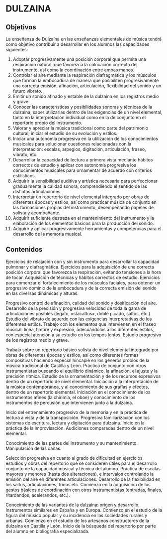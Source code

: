 # **DULZAINA**

## **Objetivos**

La enseñanza de Dulzaína en las enseñanzas elementales de música tendrá como objetivo contribuir a desarrollar en los alumnos las capacidades siguientes: 

1) Adoptar progresivamente una posición corporal que permita una respiración natural, que favorezca la colocación correcta del instrumento, así como la coordinación entre ambas manos.  
2) Controlar el aire mediante la respiración diafragmática y los músculos que forman la embocadura de manera que posibiliten progresivamente una correcta emisión, afinación, articulación, flexibilidad del sonido y un futuro vibrato.  
3) Emitir un sonido afinado y estable de la dulzaina en los registros medio y grave.  
4) Conocer las características y posibilidades sonoras y técnicas de la dulzaina, saber utilizarlas dentro de las exigencias de un nivel elemental, tanto en la interpretación individual como en la de conjunto en el repertorio propio del instrumento.  
5) Valorar y apreciar la música tradicional como parte del patrimonio cultural; iniciar el estudio de su evolución y estilos.  
6) Iniciar una autonomía progresiva en la utilización de los conocimientos musicales para solucionar cuestiones relacionadas con la interpretación: escalas, arpegios, digitación, articulación, fraseo, vibrato, etc.  
7) Desarrollar la capacidad de lectura a primera vista mediante hábitos correctos de estudio y aplicar con autonomía progresiva los conocimientos musicales para ornamentar de acuerdo con criterios estilísticos.  
8) Adquirir la sensibilidad auditiva y artística necesaria para perfeccionar gradualmente la calidad sonora, comprendiendo el sentido de las distintas articulaciones.  
9) Interpretar un repertorio de nivel elemental integrado por obras de diferentes épocas y estilos, así como practicar música de conjunto en las formaciones propias del instrumento, desempeñando papeles de solista y acompañante.  
10) Adquirir suficiente destreza en el mantenimiento del instrumento y la elaboración de los elementos básicos para la producción del sonido.  
11) Adquirir y aplicar progresivamente herramientas y competencias para el desarrollo de la memoria musical.

## **Contenidos**

Ejercicios de relajación con y sin instrumento para desarrollar la capacidad pulmonar y diafragmática. Ejercicios para la adquisición de una correcta posición corporal que favorezca la respiración, evitando tensiones a la hora de tocar. Adquisición de técnicas y hábitos correctos de estudio. Ejercicios para comenzar el fortalecimiento de los músculos faciales, para obtener un progresivo dominio de la embocadura y de la correcta emisión del sonido en las diversas dinámicas y alturas.

Progresivo control de afinación, calidad del sonido y dosificación del aire. Desarrollo de la precisión y progresiva velocidad de toda la gama de articulaciones posibles (legato, «stacattos», doble picado, saltos, etc.). Estudio del vibrato de acuerdo con las exigencias interpretativas de los diferentes estilos. Trabajo con los elementos que intervienen en el fraseo musical: línea, timbre y expresión, adecuándolos a los diferentes estilos, con especial atención a su estudio en los tempos lentos. Estudio progresivo de los registros medio y grave. 

Trabajo sobre un repertorio básico solista de nivel elemental integrado por obras de diferentes épocas y estilos, así como diferentes formas compositivas haciendo especial hincapié en los géneros propios de la música tradicional de Castilla y León. Práctica de conjunto con otros instrumentistas buscando el equilibrio dinámico, la afinación, el ajuste y la precisión rítmica. Estudio de la ornamentación y de los recursos expresivos dentro de un repertorio de nivel elemental. Iniciación a la interpretación de la música contemporánea, y al conocimiento de sus grafías y efectos, dentro de un repertorio elemental. Iniciación en el conocimiento de los instrumentos afines (la chirimía, el oboe) y conocimiento de los instrumentos de percusión que intervienen junto a la dulzaina.

Inicio del entrenamiento progresivo de la memoria y en la práctica de lectura a vista y de la transposición. Progresiva familiarización con los sistemas de escritura, lectura y digitación para dulzaina. Inicio en la práctica de la improvisación. Audiciones comparadas dentro de un nivel elemental.

Conocimiento de las partes del instrumento y su mantenimiento. Manipulación de las cañas.

Selección progresiva en cuanto al grado de dificultad en ejercicios, estudios y obras del repertorio que se consideren útiles para el desarrollo conjunto de la capacidad musical y técnica del alumno. Práctica de escalas mayores y menores (hasta dos alteraciones), e intervalos controlando la emisión del aire en diferentes articulaciones. Desarrollo de la flexibilidad en los saltos, articulaciones, trinos etc. Comienzo en la adquisición de los gestos básicos de coordinación con otros instrumentistas (entradas, finales, ritardandos, acelerandos, etc.).

Conocimiento de las variantes de la dulzaina: origen y desarrollo. Instrumentos similares en España y en Europa. Comienzo en el estudio de la figura del músico popular y su incidencia en las sociedades rurales y urbanas. Comienzo en el estudio de los artesanos constructores de la dulzaina en Castilla y León. Inicio de la búsqueda del repertorio por parte del alumno en bibliografía especializada.